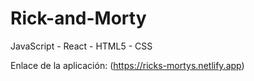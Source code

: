 # Rick-and-Morty
JavaScript - React - HTML5 - CSS

Enlace de la aplicación: (https://ricks-mortys.netlify.app)

